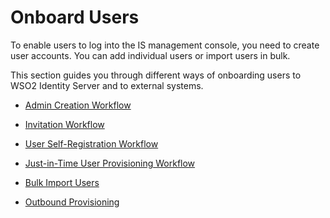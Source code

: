 # Onboard Users 

To enable users to log into the IS management console, you need to create user accounts. You can add individual users or import users in bulk. 

This section guides you through different ways of onboarding users to WSO2 Identity Server and to external systems.  

- [Admin Creation Workflow]({{base_path}}/admin-creation-workflow) 

- [Invitation Workflow]({{base_path}}/invitation-workflow) 

- [User Self-Registration Workflow]({{base_path}}/self-registration-workflow)

- [Just-in-Time User Provisioning Workflow]({{base_path}}/jit-workflow)

- [Bulk Import Users]({{base_path}}/import-users)

- [Outbound Provisioning]({{base_path}}/outbound-provisioning)
